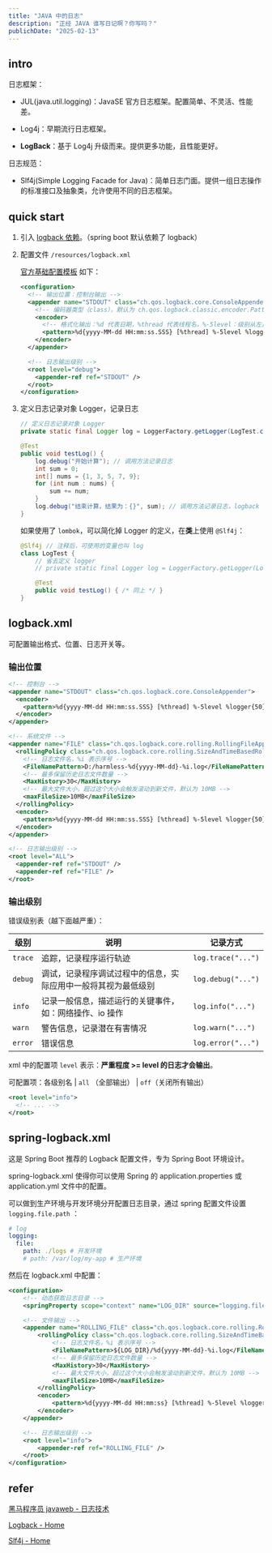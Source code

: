 ```yaml
---
title: "JAVA 中的日志"
description: "正经 JAVA 谁写日记啊？你写吗？"
publichDate: "2025-02-13"
---
```


## intro

日志框架：

- JUL(java.util.logging)：JavaSE 官方日志框架。配置简单、不灵活、性能差。

- Log4j：早期流行日志框架。

- **LogBack**：基于 Log4j 升级而来。提供更多功能，且性能更好。

日志规范：

- Slf4j(Simple Logging Facade for Java)：简单日志门面。提供一组日志操作的标准接口及抽象类，允许使用不同的日志框架。

## quick start

1. 引入 [logback 依赖](https://mvnrepository.com/artifact/ch.qos.logback/logback-classic)。（spring boot 默认依赖了 logback）

2. 配置文件 `/resources/logback.xml`

    [官方基础配置模板](https://logback.qos.ch/manual/configuration.html) 如下：

    ```xml
    <configuration>
      <!-- 输出位置：控制台输出 -->
      <appender name="STDOUT" class="ch.qos.logback.core.ConsoleAppender">
        <!-- 编码器类型（class），默认为 ch.qos.logback.classic.encoder.PatternLayoutEncoder -->
        <encoder>
          <!-- 格式化输出：%d 代表日期，%thread 代表线程名，%-5level：级别从左显示 5 个字符宽度；%logger{50}：最长 50 个字符（超出.切割） -->
          <pattern>%d{yyyy-MM-dd HH:mm:ss.SSS} [%thread] %-5level %logger{50} - %msg %n</pattern>
        </encoder>
      </appender>

      <!-- 日志输出级别 -->
      <root level="debug">
        <appender-ref ref="STDOUT" />
      </root>
    </configuration>
    ```

3. 定义日志记录对象 Logger，记录日志

    ```java
    // 定义日志记录对象 Logger
    private static final Logger log = LoggerFactory.getLogger(LogTest.class); // 传入当前类字节码文件

    @Test
    public void testLog() {
        log.debug("开始计算"); // 调用方法记录日志
        int sum = 0;
        int[] nums = {1, 3, 5, 7, 9};
        for (int num : nums) {
            sum += num;
        }
        log.debug("结束计算，结果为：{}", sum); // 调用方法记录日志，logback 可以使用 {} 作为占位符
    }
    ```

    如果使用了 `lombok`，可以简化掉 Logger 的定义，在**类**上使用 `@Slf4j`：

    ```java
    @Slf4j // 注释后，可使用的变量也叫 log
    class LogTest {
        // 省去定义 logger
        // private static final Logger log = LoggerFactory.getLogger(LogTest.class);

        @Test
        public void testLog() { /* 同上 */ }
    }
    ```

## logback.xml

可配置输出格式、位置、日志开关等。

### 输出位置

```xml
<!-- 控制台 -->
<appender name="STDOUT" class="ch.qos.logback.core.ConsoleAppender">
  <encoder>
    <pattern>%d{yyyy-MM-dd HH:mm:ss.SSS} [%thread] %-5level %logger{50} - %msg %n</pattern>
  </encoder>
</appender>

<!-- 系统文件 -->
<appender name="FILE" class="ch.qos.logback.core.rolling.RollingFileAppender">
  <rollingPolicy class="ch.qos.logback.core.rolling.SizeAndTimeBasedRollingPolicy">
    <!-- 日志文件名，%i 表示序号 -->
    <FileNamePattern>D:/harmless-%d{yyyy-MM-dd}-%i.log</FileNamePattern>
    <!-- 最多保留历史日志文件数量 -->
    <MaxHistory>30</MaxHistory>
    <!-- 最大文件大小，超过这个大小会触发滚动到新文件，默认为 10MB -->
    <maxFileSize>10MB</maxFileSize>
  </rollingPolicy>
  <encoder>
    <pattern>%d{yyyy-MM-dd HH:mm:ss.SSS} [%thread] %-5level %logger{50} - %msg %n</pattern>
  </encoder>
</appender>

<!-- 日志输出级别 -->
<root level="ALL">
  <appender-ref ref="STDOUT" />
  <appender-ref ref="FILE" />
</root>
```

### 输出级别

错误级别表（越下面越严重）：

|级别|说明|记录方式|
|---|---|---|
|`trace`|追踪，记录程序运行轨迹|`log.trace("...")`|
|`debug`|调试，记录程序调试过程中的信息，实际应用中一般将其视为最低级别|`log.debug("...")`|
|`info`|记录一般信息，描述运行的关键事件，如：网络操作、io 操作|`log.info("...")`|
|`warn`|警告信息，记录潜在有害情况|`log.warn("...")`|
|`error`|错误信息|`log.error("...")`|

xml 中的配置项 `level` 表示：**严重程度 >= level 的日志才会输出**。

可配置项：各级别名 | `all` （全部输出） | `off`（关闭所有输出）

```xml
<root level="info">
  <!-- ... -->
</root>
```

## spring-logback.xml

这是 Spring Boot 推荐的 Logback 配置文件，专为 Spring Boot 环境设计。

spring-logback.xml 使得你可以使用 Spring 的 application.properties 或 application.yml 文件中的配置。

可以做到生产环境与开发环境分开配置日志目录，通过 spring 配置文件设置 `logging.file.path` ：

```yml
# log
logging:
  file:
    path: ./logs # 开发环境
    # path: /var/log/my-app # 生产环境
```

然后在 logback.xml 中配置：

```xml
<configuration>
    <!-- 动态获取日志目录 -->
    <springProperty scope="context" name="LOG_DIR" source="logging.file.path" defaultValue="./logs" />

    <!-- 文件输出 -->
    <appender name="ROLLING_FILE" class="ch.qos.logback.core.rolling.RollingFileAppender">
        <rollingPolicy class="ch.qos.logback.core.rolling.SizeAndTimeBasedRollingPolicy">
            <!-- 日志文件名，%i 表示序号 -->
            <FileNamePattern>${LOG_DIR}/%d{yyyy-MM-dd}-%i.log</FileNamePattern>
            <!-- 最多保留历史日志文件数量 -->
            <MaxHistory>30</MaxHistory>
            <!-- 最大文件大小，超过这个大小会触发滚动到新文件，默认为 10MB -->
            <maxFileSize>10MB</maxFileSize>
        </rollingPolicy>
        <encoder>
            <pattern>%d{yyyy-MM-dd HH:mm:ss} [%thread] %-5level %logger{36} - %msg%n</pattern>
        </encoder>
    </appender>

    <!-- 日志输出级别 -->
    <root level="info">
        <appender-ref ref="ROLLING_FILE" />
    </root>
</configuration>
```

## refer

[黑马程序员 javaweb - 日志技术](https://www.bilibili.com/video/BV1yGydYEE3H/?spm_id_from=333.788.player.switch&vd_source=cbb9bae25f5ac9e51f8ff965eb794230&p=84)

[Logback - Home](https://logback.qos.ch/index.html)

[Slf4j - Home](https://www.slf4j.org/)
